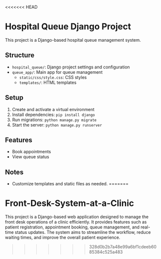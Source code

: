 <<<<<<< HEAD
# Hospital Queue Django Project

This project is a Django-based hospital queue management system.

## Structure

- `hospital_queue/`: Django project settings and configuration
- `queue_app/`: Main app for queue management
  - `static/css/style.css`: CSS styles
  - `templates/`: HTML templates

## Setup

1. Create and activate a virtual environment
2. Install dependencies: `pip install django`
3. Run migrations: `python manage.py migrate`
4. Start the server: `python manage.py runserver`

## Features

- Book appointments
- View queue status

## Notes

- Customize templates and static files as needed.
=======
# Front-Desk-System-at-a-Clinic
This project is a Django-based web application designed to manage the front desk operations of a clinic efficiently. It provides features such as patient registration, appointment booking, queue management, and real-time status updates. The system aims to streamline the workflow, reduce waiting times, and improve the overall patient experience.
>>>>>>> 328d0b2b7a48e99a6bf1cdeeb6085384c525a483
